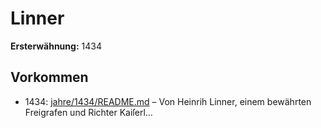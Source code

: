 # Linner

**Ersterwähnung:** 1434

## Vorkommen
- 1434: [jahre/1434/README.md](../jahre/1434/README.md) – Von Heinrih Linner, einem bewährten Freigrafen
und Richter Kaiſerl...
